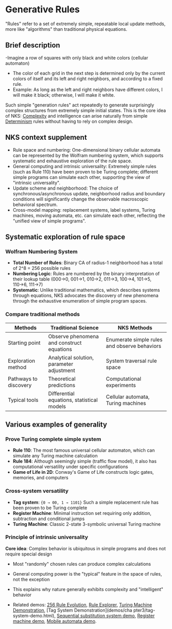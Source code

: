 # Generative Rules

"Rules" refer to a set of extremely simple, repeatable local update methods, more like "algorithms" than traditional physical equations.

## Brief description

-Imagine a row of squares with only black and white colors (cellular automaton)
- The color of each grid in the next step is determined only by the current colors of itself and its left and right neighbors, and according to a fixed rule.
- Example: As long as the left and right neighbors have different colors, I will make it black; otherwise, I will make it white.

Such simple "generation rules" act repeatedly to generate surprisingly complex structures from extremely simple initial states. This is the core idea of ​​NKS: [Complexity](annotation:complexity) and intelligence can arise naturally from simple [Determinism](annotation:determinism) rules without having to rely on complex design.

## NKS context supplement

- Rule space and numbering: One-dimensional binary cellular automata can be represented by the Wolfram numbering system, which supports systematic and exhaustive exploration of the rule space.
- General computing and intrinsic universality: Extremely simple rules (such as Rule 110) have been proven to be Turing complete; different simple programs can simulate each other, supporting the view of "intrinsic universality".
- Update scheme and neighborhood: The choice of synchronous/asynchronous update, neighborhood radius and boundary conditions will significantly change the observable macroscopic behavioral spectrum.
- Cross-model mapping: replacement systems, label systems, Turing machines, moving automata, etc. can simulate each other, reflecting the "unified view of simple programs".

## Systematic exploration of rule space

### Wolfram Numbering System
- **Total Number of Rules**: Binary CA of radius-1 neighborhood has a total of 2^8 = 256 possible rules
- **Numbering Logic**: Rules are numbered by the binary interpretation of their lookup table (000→0, 001→1, 010→2, 011→3, 100→4, 101→5, 110→6, 111→7)
- **Systematic**: Unlike traditional mathematics, which describes systems through equations, NKS advocates the discovery of new phenomena through the exhaustive enumeration of simple program spaces.

### Compare traditional methods
| Methods | Traditional Science | NKS Methods |
|------|----------|----------|
| Starting point | Observe phenomena and construct equations | Enumerate simple rules and observe behaviors |
| Exploration method | Analytical solution, parameter adjustment | System traversal rule space |
| Pathways to discovery | Theoretical predictions | Computational experiments |
| Typical tools | Differential equations, statistical models | Cellular automata, Turing machines |

## Various examples of generality

### Prove Turing complete simple system
- **Rule 110**: The most famous universal cellular automaton, which can simulate any Turing machine calculation
- **Rule 184**: Although seemingly simple (traffic flow model), it also has computational versatility under specific configurations
- **Game of Life in 2D**: Conway's Game of Life constructs logic gates, memories, and computers

### Cross-system versatility
- **Tag system**: `{0 → 00, 1 → 1101}` Such a simple replacement rule has been proven to be Turing complete
- **Register Machine**: Minimal instruction set requiring only addition, subtraction and conditional jumps
- **Turing Machine**: Classic 2-state 3-symbolic universal Turing machine

### Principle of intrinsic universality
**Core idea**: Complex behavior is ubiquitous in simple programs and does not require special design
- Most "randomly" chosen rules can produce complex calculations
- General computing power is the "typical" feature in the space of rules, not the exception
- This explains why nature generally exhibits complexity and "intelligent" behavior

- Related demos: [256 Rule Evolution](demos/wolfram-rules-256/wolfram-256-rules-demo.html), [Rule Explorer](demos/wolfram-rules-explorer/wolfram-rules-explorer.html), [Turing Machine Demonstration](demos/chapter3/turing-machine-demo.html), [Tag System Demonstration](demos/cha pter3/tag-system-demo.html), [Sequential substitution system demo](demos/chapter3/sequential-substitution-demo.html), [Register machine demo](demos/chapter3/register-machine-demo.html), [Mobile automata demo](demos/chapter3/mobile-automata-demo.html).